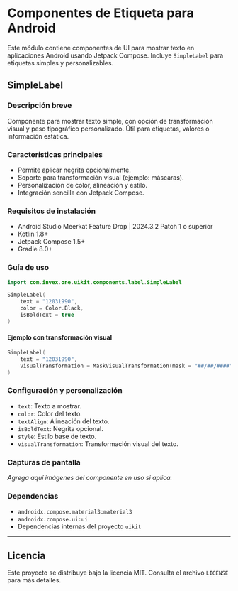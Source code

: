 # Componentes de Etiqueta para Android

Este módulo contiene componentes de UI para mostrar texto en aplicaciones Android usando Jetpack Compose. Incluye `SimpleLabel` para etiquetas simples y personalizables.

## SimpleLabel

### Descripción breve
Componente para mostrar texto simple, con opción de transformación visual y peso tipográfico personalizado. Útil para etiquetas, valores o información estática.

### Características principales
- Permite aplicar negrita opcionalmente.
- Soporte para transformación visual (ejemplo: máscaras).
- Personalización de color, alineación y estilo.
- Integración sencilla con Jetpack Compose.

### Requisitos de instalación
- Android Studio Meerkat Feature Drop | 2024.3.2 Patch 1 o superior
- Kotlin 1.8+
- Jetpack Compose 1.5+
- Gradle 8.0+

### Guía de uso

```kotlin
import com.invex.one.uikit.components.label.SimpleLabel

SimpleLabel(
    text = "12031990",
    color = Color.Black,
    isBoldText = true
)
```

#### Ejemplo con transformación visual

```kotlin
SimpleLabel(
    text = "12031990",
    visualTransformation = MaskVisualTransformation(mask = "##/##/####")
)
```

### Configuración y personalización
- `text`: Texto a mostrar.
- `color`: Color del texto.
- `textAlign`: Alineación del texto.
- `isBoldText`: Negrita opcional.
- `style`: Estilo base de texto.
- `visualTransformation`: Transformación visual del texto.

### Capturas de pantalla
_Agrega aquí imágenes del componente en uso si aplica._

### Dependencias
- `androidx.compose.material3:material3`
- `androidx.compose.ui:ui`
- Dependencias internas del proyecto `uikit`

---

## Licencia

Este proyecto se distribuye bajo la licencia MIT. Consulta el archivo `LICENSE` para más detalles.
